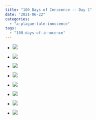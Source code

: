 ```yaml
---
title: "100 Days of Innocence -- Day 1"
date: "2021-06-22"
categories: 
  - "a-plague-tale-innocence"
tags: 
  - "100-days-of-innocence"
---
```


- [![](images/E4gSG0BWYAE1ewX-scaled-1.jpeg)](images/E4gSG0BWYAE1ewX-scaled-1.jpeg)
- [![](images/E4gSG0BWYAE1ewX-scaled-1.jpeg)](images/E4gSG0BWYAE1ewX-scaled-1.jpeg)
    
- [![](images/E4gSG0DXIAUNPS4-scaled-1.jpeg)](images/E4gSG0DXIAUNPS4-scaled-1.jpeg)
- [![](images/E4gSG0DXIAUNPS4-scaled-1.jpeg)](images/E4gSG0DXIAUNPS4-scaled-1.jpeg)
    
- [![](images/E4gSG0EXIAY5lzt-scaled-1.jpeg)](images/E4gSG0EXIAY5lzt-scaled-1.jpeg)
- [![](images/E4gSG0EXIAY5lzt-scaled-1.jpeg)](images/E4gSG0EXIAY5lzt-scaled-1.jpeg)
    
- [![](images/E4gSGz7WEAEhKRH-scaled-1.jpeg)](images/E4gSGz7WEAEhKRH-scaled-1.jpeg)
- [![](images/E4gSGz7WEAEhKRH-scaled-1.jpeg)](images/E4gSGz7WEAEhKRH-scaled-1.jpeg)
